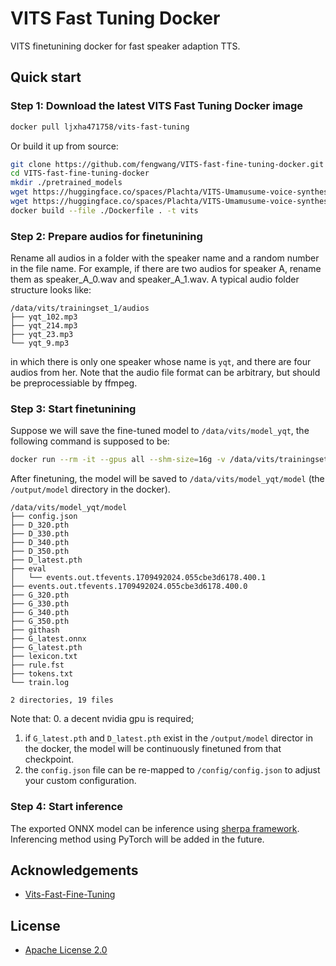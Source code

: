 # VITS Fast Tuning Docker

VITS finetunining docker for fast speaker adaption TTS.


## Quick start

### Step 1: Download the latest VITS Fast Tuning Docker image

```bash
docker pull ljxha471758/vits-fast-tuning
```

Or build it up from source:

```bash
git clone https://github.com/fengwang/VITS-fast-fine-tuning-docker.git
cd VITS-fast-fine-tuning-docker
mkdir ./pretrained_models
wget https://huggingface.co/spaces/Plachta/VITS-Umamusume-voice-synthesizer/resolve/main/pretrained_models/D_trilingual.pth -O ./pretrained_models/D_0.pth
wget https://huggingface.co/spaces/Plachta/VITS-Umamusume-voice-synthesizer/resolve/main/pretrained_models/G_trilingual.pth -O ./pretrained_models/G_0.pth
docker build --file ./Dockerfile . -t vits
```

### Step 2: Prepare audios for finetunining

Rename all audios in a folder with the speaker name and a random number in the file name. For example, if there are two audios for speaker A, rename them as speaker_A_0.wav and speaker_A_1.wav.
A typical audio folder structure looks like:

```
/data/vits/trainingset_1/audios
├── yqt_102.mp3
├── yqt_214.mp3
├── yqt_23.mp3
└── yqt_9.mp3
```

in which there is only one speaker whose name is `yqt`, and there are four audios from her. Note that the audio file format can be arbitrary, but should be preprocessiable by ffmpeg.


### Step 3: Start finetunining

Suppose we will save the fine-tuned model to `/data/vits/model_yqt`, the following command is supposed to be:

```bash
docker run --rm -it --gpus all --shm-size=16g -v /data/vits/trainingset_1/audios:/input -v /data/vits/model_yqt:/output vits-fast-tuning sh /workspace/VITS-fast-fine-tuning/scripts/run.sh
```

After finetuning, the model will be saved to `/data/vits/model_yqt/model` (the `/output/model` directory in the docker).

```
/data/vits/model_yqt/model
├── config.json
├── D_320.pth
├── D_330.pth
├── D_340.pth
├── D_350.pth
├── D_latest.pth
├── eval
│   └── events.out.tfevents.1709492024.055cbe3d6178.400.1
├── events.out.tfevents.1709492024.055cbe3d6178.400.0
├── G_320.pth
├── G_330.pth
├── G_340.pth
├── G_350.pth
├── githash
├── G_latest.onnx
├── G_latest.pth
├── lexicon.txt
├── rule.fst
├── tokens.txt
└── train.log

2 directories, 19 files
```


Note that:
0. a decent nvidia gpu is required;
1. if `G_latest.pth` and `D_latest.pth` exist in the `/output/model` director in the docker, the model will be continuously finetuned from that checkpoint.
2. the `config.json` file can be re-mapped to `/config/config.json` to adjust your custom configuration.


### Step 4: Start inference

The exported ONNX model can be inference using [sherpa framework](https://k2-fsa.github.io/sherpa/onnx/tts/pretrained_models/vits.html#csukuangfj-vits-zh-hf-fanchen-c-chinese-1-female). Inferencing method using PyTorch will be added in the future.




## Acknowledgements
+ [Vits-Fast-Fine-Tuning](https://github.com/Plachtaa/VITS-fast-fine-tuning)


## License

+ [Apache License 2.0](https://github.com/fengwang/VITS-fast-fine-tuning-docker/blob/main/LICENSE)






